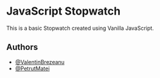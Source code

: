 # JavaScript Stopwatch

This is a basic Stopwatch created using Vanilla JavaScript.

## Authors

- [@ValentinBrezeanu](https://github.com/ValentinBrezeanu)
- [@PetrutMatei](https://github.com/matei-petrut)